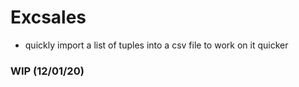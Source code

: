 # Excsales
* quickly import a list of tuples into a csv file to work on it quicker

### WIP (12/01/20)
